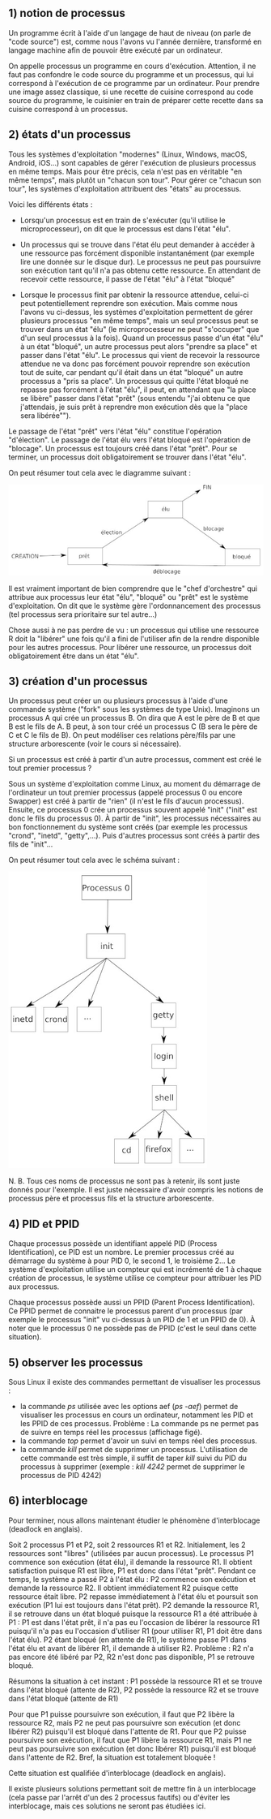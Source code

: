 ## 1) notion de processus

Un programme écrit à l'aide d'un langage de haut de niveau (on parle de "code source") est, comme nous l'avons vu l'année dernière, transformé en langage machine afin de pouvoir être exécuté par un ordinateur.

On appelle processus un programme en cours d'exécution. Attention, il ne faut pas confondre le code source du programme et un processus, qui lui correspond à l'exécution de ce programme par un ordinateur. Pour prendre une image assez classique, si une recette de cuisine correspond au code source du programme, le cuisinier en train de préparer cette recette dans sa cuisine correspond à un processus.

## 2) états d'un processus
Tous les systèmes d'exploitation "modernes" (Linux, Windows, macOS, Android, iOS...) sont capables de gérer l'exécution de plusieurs processus en même temps. Mais pour être précis, cela n'est pas en véritable "en même temps", mais plutôt un "chacun son tour". Pour gérer ce "chacun son tour", les systèmes d'exploitation attribuent des "états" au processus.

Voici les différents états :

- Lorsqu'un processus est en train de s'exécuter (qu'il utilise le microprocesseur), on dit que le processus est dans l'état "élu".

- Un processus qui se trouve dans l'état élu peut demander à accéder à une ressource pas forcément disponible instantanément (par exemple lire une donnée sur le disque dur). Le processus ne peut pas poursuivre son exécution tant qu'il n'a pas obtenu cette ressource. En attendant de recevoir cette ressource, il passe de l'état "élu" à l'état "bloqué"

- Lorsque le processus finit par obtenir la ressource attendue, celui-ci peut potentiellement reprendre son exécution. Mais comme nous l'avons vu ci-dessus, les systèmes d'exploitation permettent de gérer plusieurs processus "en même temps", mais un seul processus peut se trouver dans un état "élu" (le microprocesseur ne peut "s'occuper" que d'un seul processus à la fois). Quand un processus passe d'un état "élu" à un état "bloqué", un autre processus peut alors "prendre sa place" et passer dans l'état "élu". Le processus qui vient de recevoir la ressource attendue ne va donc pas forcément pouvoir reprendre son exécution tout de suite, car pendant qu'il était dans un état "bloqué" un autre processus a "pris sa place". Un processus qui quitte l'état bloqué ne repasse pas forcément à l'état "élu", il peut, en attendant que "la place se libère" passer dans l'état "prêt" (sous entendu "j'ai obtenu ce que j'attendais, je suis prêt à reprendre mon exécution dès que la "place sera libérée"").

Le passage de l'état "prêt" vers l'état "élu" constitue l'opération "d'élection". Le passage de l'état élu vers l'état bloqué est l'opération de "blocage". Un processus est toujours créé dans l'état "prêt". Pour se terminer, un processus doit obligatoirement se trouver dans l'état "élu".

On peut résumer tout cela avec le diagramme suivant :

![](img/c19c_1.jpg)

Il est vraiment important de bien comprendre que le "chef d'orchestre" qui attribue aux processus leur état "élu", "bloqué" ou "prêt" est le système d'exploitation. On dit que le système gère l'ordonnancement des processus (tel processus sera prioritaire sur tel autre...)

Chose aussi à ne pas perdre de vu : un processus qui utilise une ressource R doit la "libérer" une fois qu'il a fini de l'utiliser afin de la rendre disponible pour les autres processus. Pour libérer une ressource, un processus doit obligatoirement être dans un état "élu".

## 3) création d'un processus

Un processus peut créer un ou plusieurs processus à l'aide d'une commande système ("fork" sous les systèmes de type Unix). Imaginons un processus A qui crée un processus B. On dira que A est le père de B et que B est le fils de A. B peut, à son tour créé un processus C (B sera le père de C et C le fils de B). On peut modéliser ces relations père/fils par une structure arborescente (voir le cours si nécessaire).

Si un processus est créé à partir d'un autre processus, comment est créé le tout premier processus ?

Sous un système d'exploitation comme Linux, au moment du démarrage de l'ordinateur un tout premier processus (appelé processus 0 ou encore Swapper) est créé à partir de "rien" (il n'est le fils d'aucun processus). Ensuite, ce processus 0 crée un processus souvent appelé "init" ("init" est donc le fils du processus 0). À partir de "init", les processus nécessaires au bon fonctionnement du système sont créés (par exemple les processus "crond", "inetd", "getty",...). Puis d'autres processus sont créés à partir des fils de "init"...

On peut résumer tout cela avec le schéma suivant :

![](img/c19c_2.jpg)

N. B. Tous ces noms de processus ne sont pas à retenir, ils sont juste donnés pour l'exemple. Il est juste nécessaire d'avoir compris les notions de processus père et processus fils et la structure arborescente.

## 4) PID et PPID
Chaque processus possède un identifiant appelé PID (Process Identification), ce PID est un nombre. Le premier processus créé au démarrage du système à pour PID 0, le second 1, le troisième 2... Le système d'exploitation utilise un compteur qui est incrémenté de 1 à chaque création de processus, le système utilise ce compteur pour attribuer les PID aux processus.

Chaque processus possède aussi un PPID (Parent Process Identification). Ce PPID permet de connaitre le processus parent d'un processus (par exemple le processus "init" vu ci-dessus à un PID de 1 et un PPID de 0). À noter que le processus 0 ne possède pas de PPID (c'est le seul dans cette situation).

## 5) observer les processus

Sous Linux il existe des commandes permettant de visualiser les processus : 
- la commande *ps* utilisée avec les options aef (*ps -aef*) permet de visualiser les processus en cours un ordinateur, notamment les PID et les PPID de ces processus. Problème : La commande ps ne permet pas de suivre en temps réel les processus (affichage figé).
- la commande *top* permet d'avoir un suivi en temps réel des  processus.
- la commande *kill* permet de supprimer un processus. L'utilisation de cette commande est très simple, il suffit de taper *kill* suivi du PID du processus à supprimer (exemple : *kill 4242* permet de supprimer le processus de PID 4242)

## 6) interblocage

Pour terminer, nous allons maintenant étudier le phénomène d'interblocage (deadlock en anglais).

Soit 2 processus P1 et P2, soit 2 ressources R1 et R2. Initialement, les 2 ressources sont "libres" (utilisées par aucun processus). Le processus P1 commence son exécution (état élu), il demande la ressource R1. Il obtient satisfaction puisque R1 est libre, P1 est donc dans l'état "prêt". Pendant ce temps, le système a passé P2 à l'état élu : P2 commence son exécution et demande la ressource R2. Il obtient immédiatement R2 puisque cette ressource était libre. P2 repasse immédiatement à l'état élu et poursuit son exécution (P1 lui est toujours dans l'état prêt). P2 demande la ressource R1, il se retrouve dans un état bloqué puisque la ressource R1 a été attribuée à P1 : P1 est dans l'état prêt, il n'a pas eu l'occasion de libérer la ressource R1 puisqu'il n'a pas eu l'occasion d'utiliser R1 (pour utiliser R1, P1 doit être dans l'état élu). P2 étant bloqué (en attente de R1), le système passe P1 dans l'état élu et avant de libérer R1, il demande à utiliser R2. Problème : R2 n'a pas encore été libéré par P2, R2 n'est donc pas disponible, P1 se retrouve bloqué.

Résumons la situation à cet instant : P1 possède la ressource R1 et se trouve dans l'état bloqué (attente de R2), P2 possède la ressource R2 et se trouve dans l'état bloqué (attente de R1)

Pour que P1 puisse poursuivre son exécution, il faut que P2 libère la ressource R2, mais P2 ne peut pas poursuivre son exécution (et donc libérer R2) puisqu'il est bloqué dans l'attente de R1. Pour que P2 puisse poursuivre son exécution, il faut que P1 libère la ressource R1, mais P1 ne peut pas poursuivre son exécution (et donc libérer R1) puisqu'il est bloqué dans l'attente de R2. Bref, la situation est totalement bloquée !

Cette situation est qualifiée d'interblocage (deadlock en anglais).

Il existe plusieurs solutions permettant soit de mettre fin à un interblocage (cela passe par l'arrêt d'un des 2 processus fautifs) ou d'éviter les interblocage, mais ces solutions ne seront pas étudiées ici.